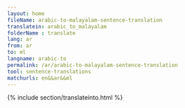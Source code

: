 ```yaml
---
layout: home
fileName: arabic-to-malayalam-sentence-translation
translatein: arabic_to_malayalam
folderName : translate
lang: ar
from: ar
to: ml
langname: arabic-to
permalink: /ar/arabic-to-malayalam-sentence-translation
tool: sentence-translations
matchurls: en&&ar&&ml
---
```

{% include section/translateinto.html %}
